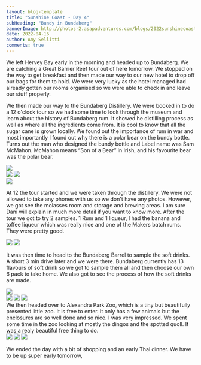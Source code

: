 ```yaml
---
layout: blog-template
title: "Sunshine Coast - Day 4"
subHeading: "Bundy in Bundaberg"
bannerImage: http://photos-2.asapadventures.com/blogs/2022sunshinecoast/2022-04-16/PXL_20220416_050315514.jpg
date: 2022-04-16
author: Amy Sellitti
comments: true
---
```


We left Hervey Bay early in the morning and headed up to Bundaberg. We are catching a Great Barrier Reef tour out of here tomorrow. We stopped on the way to get breakfast and then made our way to our new hotel to drop off our bags for them to hold. We were very lucky as the hotel managed had already gotten our rooms organised so we were able to check in and leave our stuff properly.

We then made our way to the Bundaberg Distillery. We were booked in to do a 12 o'clock tour so we had some time to look through the museum and learn about the history of Bundaberg rum. It showed he distilling process as well as where all the ingredients come from. It is cool to know that all the sugar cane is grown locally. We found out the importance of rum in war and most importantly I found out why there is a polar bear on the bundy bottle. Turns out the man who designed the bundy bottle and Label name was Sam McMahon. McMahon means “Son of a Bear” in Irish, and his favourite bear was the polar bear.

<div class="center-image"><img src="http://photos-2.asapadventures.com/blogs/2022sunshinecoast/2022-04-16/PXL_20220416_012811463.jpg_compressed.JPEG" /></div>
<div class="grid-2c">
  <img src="http://photos-2.asapadventures.com/blogs/2022sunshinecoast/2022-04-16/PXL_20220416_014742384.jpg_compressed.JPEG"/>
  <img src="http://photos-2.asapadventures.com/blogs/2022sunshinecoast/2022-04-16/PXL_20220416_014822034.jpg_compressed.JPEG"/>
</div>
<div class="center-image"><img src="http://photos-2.asapadventures.com/blogs/2022sunshinecoast/2022-04-16/PXL_20220416_015341337.jpg_compressed.JPEG" /></div>

At 12 the tour started and we were taken through the distillery. We were not allowed to take any phones with us so we don't have any photos. However, we got see the molasses room and storage and brewing areas. I am sure Dani will explain in much more detail if you want to know more.
After the tour we got to try 2 samples. 1 Rum and 1 liqueur, I had the banana and toffee liqueur which was really nice and one of the Makers batch rums. They were pretty good.

 <div class="grid-2c">
  <img src="http://photos-2.asapadventures.com/blogs/2022sunshinecoast/2022-04-16/PXL_20220416_032159063.jpg_compressed.JPEG"/>
  <img src="http://photos-2.asapadventures.com/blogs/2022sunshinecoast/2022-04-16/PXL_20220416_032217770.MP.jpg_compressed.JPEG"/>
</div>

It was then time to head to the Bundaberg Barrel to sample the soft drinks. A short 3 min drive later and we were there. Bundaberg currently has 13 flavours of soft drink so we got to sample them all and then choose our own 6 pack to take home. We also got to see the process of how the soft drinks are made.

<div class="center-image"><img src="http://photos-2.asapadventures.com/blogs/2022sunshinecoast/2022-04-16/PXL_20220416_050315514.jpg" /></div>
<div class="grid-1l-2w">
  <img src="http://photos-2.asapadventures.com/blogs/2022sunshinecoast/2022-04-16/PXL_20220416_043642198.MP.jpg_compressed.JPEG"/>
  <img src="http://photos-2.asapadventures.com/blogs/2022sunshinecoast/2022-04-16/PXL_20220416_044445174.jpg_compressed.JPEG"/>
  <img src="http://photos-2.asapadventures.com/blogs/2022sunshinecoast/2022-04-16/PXL_20220416_050633623.jpg"/>
</div>
We then headed over to Alexandra Park Zoo, which is a tiny but beautifully presented little zoo. It is free to enter. It only has a few animals but the enclosures are so well done and so nice. I was very impressed. We spent some time in the zoo looking at mostly the dingos and the spotted quoll. It was a realy beautiful free thing to do.

<div class="grid-3c">
  <img src="http://photos-2.asapadventures.com/blogs/2022sunshinecoast/2022-04-16/20220416170826_IMG_8471.JPG_compressed.JPEG"/>
  <img src="http://photos-2.asapadventures.com/blogs/2022sunshinecoast/2022-04-16/20220416170902_IMG_8475.JPG_compressed.JPEG"/>
  <img src="http://photos-2.asapadventures.com/blogs/2022sunshinecoast/2022-04-16/20220416171419_IMG_8484.JPG_compressed.JPEG"/>
</div>

We ended the day with a bit of shopping and an early Thai dinner. We have to be up super early tomorrow,
